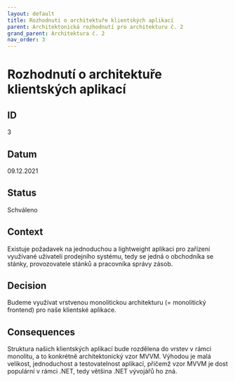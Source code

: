 ```yaml
---
layout: default
title: Rozhodnutí o architektuře klientských aplikací
parent: Architektonická rozhodnutí pro architekturu č. 2
grand_parent: Architektura č. 2
nav_order: 3
---
```


# Rozhodnutí o architektuře klientských aplikací

## ID
3

## Datum
09.12.2021

## Status
Schváleno

## Context
Existuje požadavek na jednoduchou a lightweight aplikaci pro zařízení využívané uživateli prodejního systému, tedy se jedná o obchodníka se stánky, provozovatele stánků a pracovníka správy zásob.

## Decision
Budeme využívat vrstvenou monolitickou architekturu (= monolitický frontend) pro naše klientské aplikace.

## Consequences
Struktura našich klientských aplikací bude rozdělena do vrstev v rámci monolitu, a to konkrétně architektonický vzor MVVM. Výhodou je malá velikost, jednoduchost a testovatelnost aplikací, přičemž vzor MVVM je dost populární v rámci .NET, tedy většina .NET vývojářů ho zná.
